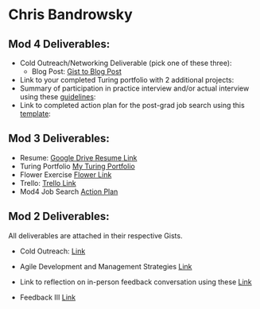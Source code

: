 # Chris Bandrowsky

## Mod 4 Deliverables:
* Cold Outreach/Networking Deliverable (pick one of these three):
    * Blog Post: [Gist to Blog Post](https://gist.github.com/cbandrow/c0267fc2b3398c4bc9d8750d570decc1)
* Link to your completed Turing portfolio with 2 additional projects: 
* Summary of participation in practice interview and/or actual interview using these [guidelines](https://github.com/turingschool/career-development-curriculum/blob/master/module_four/interview_practice_reflection_guidelines.md):
* Link to completed action plan for the post-grad job search using this [template](https://github.com/turingschool/career-development-curriculum/blob/master/module_four/post_grad_plan.md): 

## Mod 3 Deliverables:
* Resume: [Google Drive Resume Link](https://drive.google.com/open?id=0B0vr7MmemvPRalQ4M1ctWDBmcGs) 
* Turing Portfolio [My Turing Portfolio](https://www.turing.io/alumni/christopher-bandrowsky)
* Flower Exercise [Flower Link](https://gist.github.com/cbandrow/379f635b3bc648506348bb5b128b0f84)
* Trello: [Trello Link](https://trello.com/b/tLAUP2JR/chrisbandrowsky-jobtracker)
* Mod4 Job Search [Action Plan](https://gist.github.com/cbandrow/bb8f2a9ea3061d4aff986141c5ec7591)


## Mod 2 Deliverables:
All deliverables are attached in their respective Gists. 

* Cold Outreach: [Link](https://gist.github.com/cbandrow/189af34367661203bbb507e726dc742c#file-cold-outreach-md)

* Agile Development and Management Strategies [Link](https://gist.github.com/cbandrow/3ca71db2abe40f28d78adc07a14d56d9#file-agile-development-and-management-md) 

* Link to reflection on in-person feedback conversation using these [Link](https://gist.github.com/cbandrow/945c1a68e5f5450bffe1b71e11d5e054#file-feedback-ii-reflection-md)

* Feedback III [Link](https://gist.github.com/cbandrow/e8eed3b9f6e389002ac8b86ad9610669#file-feedback-iii-reflection-md)
